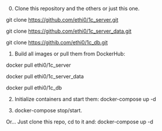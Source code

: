 0. Clone this repository and the others or just this one.

git clone https://github.com/ethi0/1c_server.git

git clone https://github.com/ethi0/1c_server_data.git

git clone https://githib.com/ethi0/1c_db.git
1. Build all images or pull them from DockerHub:

docker pull ethi0/1c_server

docker pull ethi0/1c_server_data

docker pull ethi0/1c_db

2. Initialize containers and start them:
docker-compose up -d

3. docker-compose stop/start.

Or... Just clone this repo, cd to it and:
docker-compose up -d
